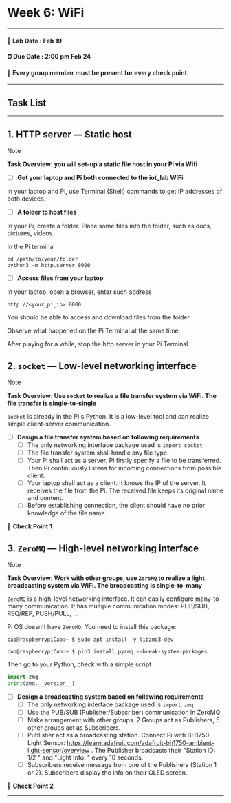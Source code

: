 # Week 6: WiFi

---------------
#### :dizzy: **Lab Date :** Feb 19 
#### :alarm_clock: **Due Date :** 2:00 pm Feb 24   
#### :pencil: Every group member must be present for every check point.
-------------------

## Task List

------------------
## 1. HTTP server — Static host
> [!NOTE]  
> **Task Overview: you will set-up a static file host in your Pi via Wifi**

- [ ] **Get your laptop and Pi both connected to the iot_lab WiFi**

In your laptop and Pi, use Terminal (Shell) commands to get IP addresses of both devices.

- [ ] **A folder to host files**

In your Pi, create a folder. Place some files into the folder, such as docs, pictures, videos.

In the Pi terminal

```shell
cd /path/to/your/folder
python3 -m http.server 8000
```

- [ ] **Access files from your laptop**

In your laptop, open a browser, enter such address

```
http://<your_pi_ip>:8000
```

You should be able to access and download files from the folder.

Observe what happened on the Pi Terminal at the same time.

After playing for a while, stop the http server in your Pi Terminal.



## 2. `socket` — Low-level networking interface
> [!NOTE]  
> **Task Overview: Use ```socket```  to realize a file transfer system via WiFi. The file transfer is single-to-single**

```socket```  is already in the Pi's Python. It is a low-level tool and can realize simple client-server communication.

- [ ] **Design a file transfer system based on following requirements**
  - [ ] The only networking interface package used is ```import socket``` 
  - [ ] The file transfer system shall handle any file type.
  - [ ] Your Pi shall act as a server. Pi firstly specify a file to be transferred. Then Pi continuously listens for incoming connections from possible client.
  - [ ] Your laptop shall act as a client. It knows the IP of the server. It receives the file from the Pi. The received file keeps its original name and content.
  - [ ] Before establishing connection, the client should have no prior knowledge of the file name.

🎉 **Check Point 1**



## 3. `ZeroMQ` — High-level networking interface 
> [!NOTE]  
> **Task Overview: Work with other groups, use ```ZeroMQ```  to realize a light broadcasting system via WiFi. The broadcasting is single-to-many**

```ZeroMQ```  is a high-level networking interface. It can easily configure many-to-many communication. It has multiple communication modes: PUB/SUB, REQ/REP, PUSH/PULL, ...

Pi OS doesn't have ```ZeroMQ```. You need to install this package:

```shell
cao@raspberrypiCao:~ $ sudo apt install -y libzmq3-dev
```

```shell
cao@raspberrypiCao:~ $ pip3 install pyzmq --break-system-packages
```

Then go to your Python, check with a simple script
```python
import zmq
print(zmq.__version__)
```
- [ ] **Design a broadcasting system based on following requirements**
  - [ ] The only networking interface package used is ```import zmq``` 
  - [ ] Use the PUB/SUB (Publisher/Subscriber) communication in ZeroMQ
  - [ ] Make arrangement with other groups. 2 Groups act as Publishers, 5 other groups act as Subscribers. 
  - [ ] Publisher act as a broadcasting station. Connect Pi with BH1750 Light Sensor: https://learn.adafruit.com/adafruit-bh1750-ambient-light-sensor/overview . The Publisher broadcasts their "Station ID: 1/2 " and "Light Info: " every 10 seconds.
  - [ ] Subscribers receive message from one of the Publishers (Station 1 or 2).  Subscribers display the info on their OLED screen.

🎉 **Check Point 2**



---

